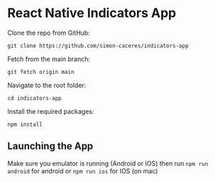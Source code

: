 # React Native Indicators App

Clone the repo from GitHub:

```
git clone https://github.com/simon-caceres/indicators-app
```

Fetch from the main branch:

```
git fetch origin main
```

Navigate to the root folder:

```
cd indicators-app
```

Install the required packages:

```
npm install
```

## Launching the App

Make sure you emulator is running (Android or IOS) then run `npm run android` for android or `npm run ios` for IOS (on mac)
